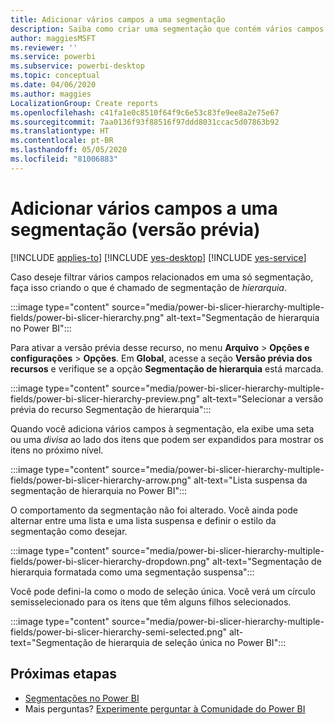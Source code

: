 ```yaml
---
title: Adicionar vários campos a uma segmentação
description: Saiba como criar uma segmentação que contém vários campos em uma hierarquia.
author: maggiesMSFT
ms.reviewer: ''
ms.service: powerbi
ms.subservice: powerbi-desktop
ms.topic: conceptual
ms.date: 04/06/2020
ms.author: maggies
LocalizationGroup: Create reports
ms.openlocfilehash: c41fa1e0c8510f64f9c6e53c83fe9ee8a2e75e67
ms.sourcegitcommit: 7aa0136f93f88516f97ddd8031ccac5d07863b92
ms.translationtype: HT
ms.contentlocale: pt-BR
ms.lasthandoff: 05/05/2020
ms.locfileid: "81006883"
---
```

# <a name="add-multiple-fields-to-a-slicer-preview"></a>Adicionar vários campos a uma segmentação (versão prévia)

[!INCLUDE [applies-to](../includes/applies-to.md)] [!INCLUDE [yes-desktop](../includes/yes-desktop.md)] [!INCLUDE [yes-service](../includes/yes-service.md)]

Caso deseje filtrar vários campos relacionados em uma só segmentação, faça isso criando o que é chamado de segmentação de *hierarquia*. 

:::image type="content" source="media/power-bi-slicer-hierarchy-multiple-fields/power-bi-slicer-hierarchy.png" alt-text="Segmentação de hierarquia no Power BI":::

Para ativar a versão prévia desse recurso, no menu **Arquivo** > **Opções e configurações** > **Opções**. Em **Global**, acesse a seção **Versão prévia dos recursos** e verifique se a opção **Segmentação de hierarquia** está marcada.

:::image type="content" source="media/power-bi-slicer-hierarchy-multiple-fields/power-bi-slicer-hierarchy-preview.png" alt-text="Selecionar a versão prévia do recurso Segmentação de hierarquia":::

Quando você adiciona vários campos à segmentação, ela exibe uma seta ou uma *divisa* ao lado dos itens que podem ser expandidos para mostrar os itens no próximo nível.

:::image type="content" source="media/power-bi-slicer-hierarchy-multiple-fields/power-bi-slicer-hierarchy-arrow.png" alt-text="Lista suspensa da segmentação de hierarquia no Power BI":::
 
O comportamento da segmentação não foi alterado. Você ainda pode alternar entre uma lista e uma lista suspensa e definir o estilo da segmentação como desejar.

:::image type="content" source="media/power-bi-slicer-hierarchy-multiple-fields/power-bi-slicer-hierarchy-dropdown.png" alt-text="Segmentação de hierarquia formatada como uma segmentação suspensa":::
 
Você pode defini-la como o modo de seleção única. Você verá um círculo semisselecionado para os itens que têm alguns filhos selecionados.
 
:::image type="content" source="media/power-bi-slicer-hierarchy-multiple-fields/power-bi-slicer-hierarchy-semi-selected.png" alt-text="Segmentação de hierarquia de seleção única no Power BI":::

## <a name="next-steps"></a>Próximas etapas

- [Segmentações no Power BI](../visuals/power-bi-visualization-slicers.md)
- Mais perguntas? [Experimente perguntar à Comunidade do Power BI](https://community.powerbi.com/)